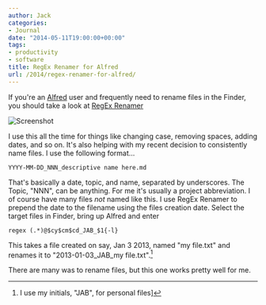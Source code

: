 ```yaml
---
author: Jack
categories:
- Journal
date: "2014-05-11T19:00:00+00:00"
tags:
- productivity
- software
title: RegEx Renamer for Alfred
url: /2014/regex-renamer-for-alfred/
---
```


If you're an [Alfred][1] user and frequently need to rename files in the Finder, you should take a look at [RegEx Renamer][2]

![Screenshot][3]

I use this all the time for things like changing case, removing spaces, adding dates, and so on. It's also helping with my recent decision to consistently name files. I use the following format&#8230;

`YYYY-MM-DD_NNN_descriptive name here.md`

That's basically a date, topic, and name, separated by underscores. The Topic, "NNN", can be anything. For me it's usually a project abbreviation. I of course have many files _not_ named like this. I use RegEx Renamer to prepend the date to the filename using the files creation date. Select the target files in Finder, bring up Alfred and enter

`regex (.*)@$cy$cm$cd_JAB_$1{-l}`

This takes a file created on say, Jan 3 2013, named "my file.txt" and renames it to "2013-01-03\_JAB\_my file.txt".[^initials]

There are many was to rename files, but this one works pretty well for me.

[^initials]:    
    I use my initials, "JAB", for personal files]

 [1]: http://www.alfredapp.com
 [2]: http://www.alfredforum.com/topic/1754-regex-renamer-20-batch-rename-files-or-folders-with-regular-expression/
 [3]: /img/2014/regex_last.png